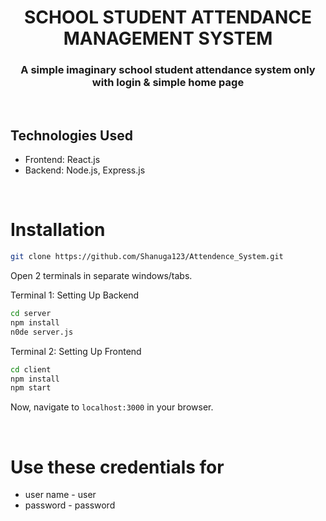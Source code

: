 <h1 align="center">
    SCHOOL STUDENT ATTENDANCE MANAGEMENT SYSTEM
</h1>

<h3 align="center">
A simple imaginary school student attendance system only with login & simple home page
</h3>

<br>






## Technologies Used

- Frontend: React.js
- Backend: Node.js, Express.js


<br>

# Installation

```sh
git clone https://github.com/Shanuga123/Attendence_System.git
```
Open 2 terminals in separate windows/tabs.

Terminal 1: Setting Up Backend 
```sh
cd server
npm install
n0de server.js
```



Terminal 2: Setting Up Frontend
```sh
cd client
npm install
npm start
```
Now, navigate to `localhost:3000` in your browser. 


<br>

# Use these credentials for 
* user name - user
* password - password

